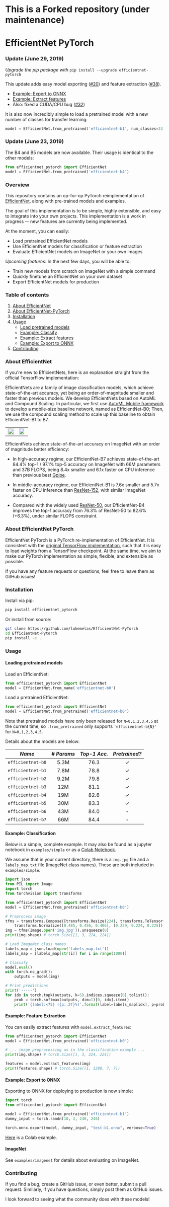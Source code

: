 
# This is a Forked repository (under maintenance)

# EfficientNet PyTorch

### Update (June 29, 2019)

_Upgrade the pip package with_ `pip install --upgrade efficientnet-pytorch`

This update adds easy model exporting ([#20](https://github.com/lukemelas/EfficientNet-PyTorch/issues/20)) and feature extraction ([#38](https://github.com/lukemelas/EfficientNet-PyTorch/issues/38)). 

 * [Example: Export to ONNX](#example-export)
 * [Example: Extract features](#example-feature-extraction)
 * Also: fixed a CUDA/CPU bug ([#32](https://github.com/lukemelas/EfficientNet-PyTorch/issues/32))

It is also now incredibly simple to load a pretrained model with a new number of classes for transfer learning:
```python
model = EfficientNet.from_pretrained('efficientnet-b1', num_classes=23)
``` 


### Update (June 23, 2019)

The B4 and B5 models are now available. Their usage is identical to the other models: 
```python
from efficientnet_pytorch import EfficientNet
model = EfficientNet.from_pretrained('efficientnet-b4') 
```

### Overview
This repository contains an op-for-op PyTorch reimplementation of [EfficientNet](https://arxiv.org/abs/1905.11946), along with pre-trained models and examples. 

The goal of this implementation is to be simple, highly extensible, and easy to integrate into your own projects. This implementation is a work in progress -- new features are currently being implemented. 

At the moment, you can easily:  
 * Load pretrained EfficientNet models 
 * Use EfficientNet models for classification or feature extraction 
 * Evaluate EfficientNet models on ImageNet or your own images

_Upcoming features_: In the next few days, you will be able to:
 * Train new models from scratch on ImageNet with a simple command 
 * Quickly finetune an EfficientNet on your own dataset
 * Export EfficientNet models for production

### Table of contents
1. [About EfficientNet](#about-efficientnet)
2. [About EfficientNet-PyTorch](#about-efficientnet-pytorch)
3. [Installation](#installation)
4. [Usage](#usage)
    * [Load pretrained models](#loading-pretrained-models)
    * [Example: Classify](#example-classification)
    * [Example: Extract features](#example-feature-extraction)
    * [Example: Export to ONNX](#example-export)
6. [Contributing](#contributing) 

### About EfficientNet

If you're new to EfficientNets, here is an explanation straight from the official TensorFlow implementation: 

EfficientNets are a family of image classification models, which achieve state-of-the-art accuracy, yet being an order-of-magnitude smaller and faster than previous models. We develop EfficientNets based on AutoML and Compound Scaling. In particular, we first use [AutoML Mobile framework](https://ai.googleblog.com/2018/08/mnasnet-towards-automating-design-of.html) to develop a mobile-size baseline network, named as EfficientNet-B0; Then, we use the compound scaling method to scale up this baseline to obtain EfficientNet-B1 to B7.

<table border="0">
<tr>
    <td>
    <img src="https://raw.githubusercontent.com/tensorflow/tpu/master/models/official/efficientnet/g3doc/params.png" width="100%" />
    </td>
    <td>
    <img src="https://raw.githubusercontent.com/tensorflow/tpu/master/models/official/efficientnet/g3doc/flops.png", width="90%" />
    </td>
</tr>
</table>

EfficientNets achieve state-of-the-art accuracy on ImageNet with an order of magnitude better efficiency:


* In high-accuracy regime, our EfficientNet-B7 achieves state-of-the-art 84.4% top-1 / 97.1% top-5 accuracy on ImageNet with 66M parameters and 37B FLOPS, being 8.4x smaller and 6.1x faster on CPU inference than previous best [Gpipe](https://arxiv.org/abs/1811.06965).

* In middle-accuracy regime, our EfficientNet-B1 is 7.6x smaller and 5.7x faster on CPU inference than [ResNet-152](https://arxiv.org/abs/1512.03385), with similar ImageNet accuracy.

* Compared with the widely used [ResNet-50](https://arxiv.org/abs/1512.03385), our EfficientNet-B4 improves the top-1 accuracy from 76.3% of ResNet-50 to 82.6% (+6.3%), under similar FLOPS constraint.

### About EfficientNet PyTorch

EfficientNet PyTorch is a PyTorch re-implementation of EfficientNet. It is consistent with the [original TensorFlow implementation](https://github.com/tensorflow/tpu/tree/master/models/official/efficientnet), such that it is easy to load weights from a TensorFlow checkpoint. At the same time, we aim to make our PyTorch implementation as simple, flexible, and extensible as possible.

If you have any feature requests or questions, feel free to leave them as GitHub issues!

### Installation

Install via pip:
```bash
pip install efficientnet_pytorch
```

Or install from source:
```bash
git clone https://github.com/lukemelas/EfficientNet-PyTorch
cd EfficientNet-Pytorch
pip install -e .
``` 

### Usage

#### Loading pretrained models

Load an EfficientNet:  
```python
from efficientnet_pytorch import EfficientNet
model = EfficientNet.from_name('efficientnet-b0')
```

Load a pretrained EfficientNet: 
```python
from efficientnet_pytorch import EfficientNet
model = EfficientNet.from_pretrained('efficientnet-b0')
```

Note that pretrained models have only been released for `N=0,1,2,3,4,5` at the current time, so `.from_pretrained` only supports `'efficientnet-b{N}'` for `N=0,1,2,3,4,5`. 

Details about the models are below: 

|    *Name*         |*# Params*|*Top-1 Acc.*|*Pretrained?*|
|:-----------------:|:--------:|:----------:|:-----------:|
| `efficientnet-b0` |   5.3M   |    76.3    |      ✓      |
| `efficientnet-b1` |   7.8M   |    78.8    |      ✓      |
| `efficientnet-b2` |   9.2M   |    79.8    |      ✓      |
| `efficientnet-b3` |    12M   |    81.1    |      ✓      |
| `efficientnet-b4` |    19M   |    82.6    |      ✓      |
| `efficientnet-b5` |    30M   |    83.3    |      ✓      |
| `efficientnet-b6` |    43M   |    84.0    |      -      |
| `efficientnet-b7` |    66M   |    84.4    |      -      |


#### Example: Classification

Below is a simple, complete example. It may also be found as a jupyter notebook in `examples/simple` or as a [Colab Notebook](https://colab.research.google.com/drive/1Jw28xZ1NJq4Cja4jLe6tJ6_F5lCzElb4).

We assume that in your current directory, there is a `img.jpg` file and a `labels_map.txt` file (ImageNet class names). These are both included in `examples/simple`. 

```python
import json
from PIL import Image
import torch
from torchvision import transforms

from efficientnet_pytorch import EfficientNet
model = EfficientNet.from_pretrained('efficientnet-b0')

# Preprocess image
tfms = transforms.Compose([transforms.Resize(224), transforms.ToTensor(),
    transforms.Normalize([0.485, 0.456, 0.406], [0.229, 0.224, 0.225]),])
img = tfms(Image.open('img.jpg')).unsqueeze(0)
print(img.shape) # torch.Size([1, 3, 224, 224])

# Load ImageNet class names
labels_map = json.load(open('labels_map.txt'))
labels_map = [labels_map[str(i)] for i in range(1000)]

# Classify
model.eval()
with torch.no_grad():
    outputs = model(img)

# Print predictions
print('-----')
for idx in torch.topk(outputs, k=5).indices.squeeze(0).tolist():
    prob = torch.softmax(outputs, dim=1)[0, idx].item()
    print('{label:<75} ({p:.2f}%)'.format(label=labels_map[idx], p=prob*100))
```

#### Example: Feature Extraction 

You can easily extract features with `model.extract_features`:
```python
from efficientnet_pytorch import EfficientNet
model = EfficientNet.from_pretrained('efficientnet-b0')

# ... image preprocessing as in the classification example ...
print(img.shape) # torch.Size([1, 3, 224, 224])

features = model.extract_features(img)
print(features.shape) # torch.Size([1, 1280, 7, 7])
```

#### Example: Export to ONNX  

Exporting to ONNX for deploying to production is now simple: 
```python
import torch 
from efficientnet_pytorch import EfficientNet

model = EfficientNet.from_pretrained('efficientnet-b1')
dummy_input = torch.randn(10, 3, 240, 240)

torch.onnx.export(model, dummy_input, "test-b1.onnx", verbose=True)
``` 

[Here](https://colab.research.google.com/drive/1rOAEXeXHaA8uo3aG2YcFDHItlRJMV0VP) is a Colab example. 


#### ImageNet

See `examples/imagenet` for details about evaluating on ImageNet.

### Contributing

If you find a bug, create a GitHub issue, or even better, submit a pull request. Similarly, if you have questions, simply post them as GitHub issues.   

I look forward to seeing what the community does with these models! 
